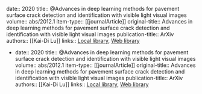 date:: 2020
title:: @Advances in deep learning methods for pavement surface crack detection and identification with visible light visual images
volume:: abs/2012.1
item-type:: [[journalArticle]]
original-title:: Advances in deep learning methods for pavement surface crack detection and identification with visible light visual images
publication-title:: ArXiv
authors:: [[Kai-Di Lu]]
links:: [Local library](zotero://select/library/items/4QXYJDFC), [Web library](https://www.zotero.org/users/9756735/items/4QXYJDFC)

- date:: 2020
  title:: @Advances in deep learning methods for pavement surface crack detection and identification with visible light visual images
  volume:: abs/2012.1
  item-type:: [[journalArticle]]
  original-title:: Advances in deep learning methods for pavement surface crack detection and identification with visible light visual images
  publication-title:: ArXiv
  authors:: [[Kai-Di Lu]]
  links:: [Local library](zotero://select/library/items/4QXYJDFC), [Web library](https://www.zotero.org/users/9756735/items/4QXYJDFC)